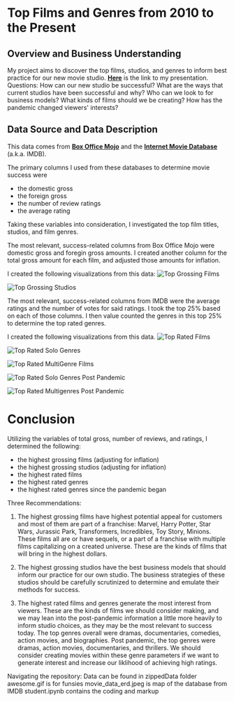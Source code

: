 # Top Films and Genres from 2010 to the Present

## Overview and Business Understanding

My project aims to discover the top films, studios, and genres to inform best practice for our new movie studio. __[Here](https://docs.google.com/presentation/d/1_JF67-Pt34Av5e8E7B1tme76G3Ws0CBju3ZH-Sa_wMQ/edit?usp=sharing)__ is the link to my presentation.
Questions: How can our new studio be successful?  What are the ways that current studios have been successful and why? Who can we look to for business models?  What kinds of films should we be creating?  How has the pandemic changed viewers' interests?

## Data Source and Data Description

This data comes from __[Box Office Mojo](www.boxofficemojo.com)__ and the __[Internet Movie Database](www.imdb.com)__ (a.k.a. IMDB). 

The primary columns I used from these databases to determine movie success were

- the domestic gross
- the foreign gross
- the number of review ratings
- the average rating

Taking these variables into consideration, I investigated the top film titles, studios, and film genres. 

The most relevant, success-related columns from Box Office Mojo were  domestic gross and foregin gross amounts. I created another column for the total gross amount for each film, and adjusted those amounts for inflation. 

I created the following visualizations from this data:
![Top Grossing Films](https://user-images.githubusercontent.com/98120389/185688874-2cf1e845-e8c1-4e8a-a157-f9b36accf92e.png)

![Top Grossing Studios](https://user-images.githubusercontent.com/98120389/185688883-b77c49d3-ddad-4986-b8c0-bcfb6081d961.png)

The most relevant, success-related columns from IMDB were the average ratings and the number of votes for said ratings.  I took the top 25% based on each of those columns. I then value counted the genres in this top 25% to determine the top rated genres. 

I created the following visualizations from this data. 
![Top Rated Films](https://user-images.githubusercontent.com/98120389/185688906-8db4b03b-fe86-4c0a-b1ba-5c3672044b7d.png)

![Top Rated Solo Genres](https://user-images.githubusercontent.com/98120389/185688986-af607b5d-ef42-4ad4-ad76-934ff1b1ae0a.png)

![Top Rated MultiGenre Films](https://user-images.githubusercontent.com/98120389/185688914-b3694f1b-654c-49f4-bb80-e25220d1bd6e.png)

![Top Rated Solo Genres Post Pandemic](https://user-images.githubusercontent.com/98120389/185689006-242ee8b5-46ad-4ab1-a917-fe8d7c8702ac.png)

![Top Rated Multigenres Post Pandemic](https://user-images.githubusercontent.com/98120389/185688936-c6fadb6d-79d7-4e98-8d16-30aa3222659e.png)

# Conclusion

Utilizing the variables of total gross, number of reviews, and ratings, I determined the following:

- the highest grossing films (adjusting for inflation)
- the highest grossing studios (adjusting for inflation)
- the highest rated films
- the highest rated genres
- the highest rated genres since the pandemic began

Three Recommendations:

1. The highest grossing films have highest potential appeal for customers and most of them are part of a franchise: Marvel, Harry Potter, Star Wars, Jurassic Park, Transformers, Incredibles, Toy Story, Minions.  These films all are or have sequels, or a part of a franchise with multiple films capitalizing on a created universe.  These are the kinds of films that will bring in the highest dollars. 

2. The highest grossing studios have the best business models that should inform our practice for our own studio. The business strategies of these studios should be carefully scrutinized to determine and emulate their methods for success. 

3. The highest rated films and genres generate the most interest from viewers. These are the kinds of films we should consider making, and we may lean into the post-pandemic information a little more heavily to inform studio choices, as they may be the most relevant to success today. The top genres overall were dramas, documentaries, comedies, action movies, and biographies. Post pandemic, the top genres were dramas, action movies, documentaries, and thrillers.  We should consider creating movies within these genre parameters if we want to generate interest and increase our liklihood of achieving high ratings. 


Navigating the repository:
Data can be found in zippedData folder
awesome.gif is for funsies
movie_data_erd.jpeg is map of the database from IMDB
student.ipynb contains the coding and markup


